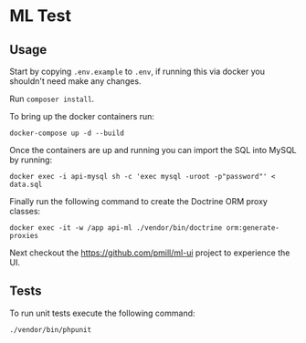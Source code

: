 # ML Test

## Usage

Start by copying `.env.example` to `.env`, if running this via docker you 
shouldn't need make any changes.

Run `composer install`.

To bring up the docker containers run:

```
docker-compose up -d --build
```

Once the containers are up and running you can import the SQL into MySQL by running:

```
docker exec -i api-mysql sh -c 'exec mysql -uroot -p"password"' < data.sql
```

Finally run the following command to create the Doctrine ORM proxy classes:

```
docker exec -it -w /app api-ml ./vendor/bin/doctrine orm:generate-proxies
``` 

Next checkout the https://github.com/pmill/ml-ui project to experience the UI.

## Tests

To run unit tests execute the following command:

```
./vendor/bin/phpunit
```
